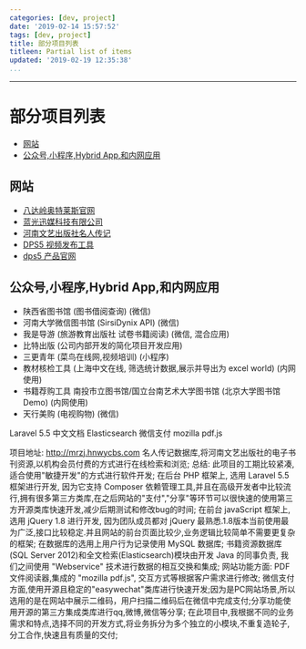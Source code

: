 ```yaml
---
categories: [dev, project]
date: '2019-02-14 15:57:52'
tags: [dev, project]
title: 部分项目列表
titleen: Partial list of items
updated: '2019-02-19 12:35:38'
...
```

---
# 部分项目列表
<!-- MarkdownTOC -->

- [网站](#%E7%BD%91%E7%AB%99)
- [公众号,小程序,Hybrid App,和内网应用](#%E5%85%AC%E4%BC%97%E5%8F%B7%E5%B0%8F%E7%A8%8B%E5%BA%8Fhybrid-app%E5%92%8C%E5%86%85%E7%BD%91%E5%BA%94%E7%94%A8)

<!-- /MarkdownTOC -->

<a id="%E7%BD%91%E7%AB%99"></a>
## 网站

-   [八达岭奥特莱斯官网](http://www.badaling-outlets.com/)
-   [蓝光迅媒科技有限公司](http://www.blovemedia.com/)
-   [河南文艺出版社名人传记](http://mrzj.hnwycbs.com/)
-   [DPS5 视频发布工具](http://shuhuashiyu.hnmscbs.com)
-   [dps5 产品官网](http://dps5.cn/)

<a id="%E5%85%AC%E4%BC%97%E5%8F%B7%E5%B0%8F%E7%A8%8B%E5%BA%8Fhybrid-app%E5%92%8C%E5%86%85%E7%BD%91%E5%BA%94%E7%94%A8"></a>
## 公众号,小程序,Hybrid App,和内网应用

-   陕西省图书馆 (图书借阅查询) (微信)
-   河南大学微信图书馆 (SirsiDynix API) (微信)
-   我是导游 (旅游教育出版社 试卷书籍阅读) (微信, 混合应用)
-   比特出版 (公司内部开发的简化项目开发应用)
-   三更青年 (菜鸟在线网,视频培训) (小程序)
-   教材核检工具 (上海中文在线, 筛选统计数据,展示并导出为 excel world) (内网使用)
-   书籍荐购工具 南投市立图书馆/国立台南艺术大学图书馆 (北京大学图书馆 Demo) (内网使用)
-   天行美购 (电视购物) (微信)

Laravel 5.5 中文文档
Elasticsearch
微信支付
mozilla pdf.js


项目地址: http://mrzj.hnwycbs.com
名人传记数据库,将河南文艺出版社的电子书刊资源,以机构会员付费的方式进行在线检索和浏览;
总结: 
  此项目的工期比较紧凑, 适合使用"敏捷开发"的方式进行软件开发;
  在后台 PHP 框架上, 选用 Laravel 5.5 框架进行开发, 因为它支持 Composer 依赖管理工具,并且在高级开发者中比较流行,拥有很多第三方类库,在之后网站的"支付","分享"等环节可以很快速的使用第三方开源类库快速开发,减少后期测试和修改bug的时间;
  在前台 javaScript 框架上, 选用 jQuery 1.8 进行开发, 因为团队成员都对 jQuery 最熟悉.1.8版本当前使用最为广泛,接口比较稳定.并且网站的前台页面比较少,业务逻辑比较简单不需要更复杂的框架;
  在数据库的选用上用户行为记录使用 MySQL 数据库; 书籍资源数据库(SQL Server 2012)和全文检索(Elasticsearch)模块由开发 Java 的同事负责, 我们之间使用 "Webservice" 技术进行数据的相互交换和集成;
  网站功能方面: PDF文件阅读器,集成的 "mozilla pdf.js", 交互方式等根据客户需求进行修改; 微信支付方面,使用开源且稳定的"easywechat"类库进行快速开发;因为是PC网站场景,所以选用的是在网站中展示二维码，用户扫描二维码后在微信中完成支付;分享功能使用开源的第三方集成类库进行qq,微博,微信等分享;
在此项目中,我根据不同的业务需求和特点,选择不同的开发方式,将业务拆分为多个独立的小模块,不重复造轮子,分工合作,快速且有质量的交付;
